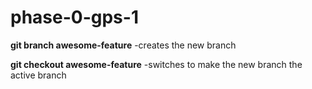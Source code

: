 phase-0-gps-1
=============
**git branch awesome-feature**
-creates the new branch

**git checkout awesome-feature**
-switches to make the new branch the active branch
